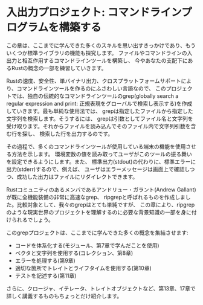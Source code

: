 # 入出力プロジェクト: コマンドラインプログラムを構築する
この章は、ここまでに学んできた多くのスキルを思い出すきっかけであり、もういくつか標準ライブラリの機能も探究します。 ファイルやコマンドラインの入出力と相互作用するコマンドラインツールを構築し、 今やあなたの支配下にあるRustの概念の一部を練習していきます。

Rustの速度、安全性、単バイナリ出力、クロスプラットフォームサポートにより、コマンドラインツールを作るのにふさわしい言語なので、 このプロジェクトでは、独自の伝統的なコマンドラインツールのgrep(globally search a regular expression and print: 正規表現をグローバルで検索し表示する)を作成していきます。最も単純な使用法では、 grepは指定したファイルから指定した文字列を検索します。そうするには、 grepは引数としてファイル名と文字列を受け取ります。それからファイルを読み込んでそのファイル内で文字列引数を含む行を探し、 検索した行を出力するのです。

その過程で、多くのコマンドラインツールが使用している端末の機能を使用させる方法を示します。 環境変数の値を読み取ってユーザがこのツールの振る舞いを設定できるようにします。また、 標準出力(stdout)の代わりに、標準エラーに出力(stderr)するので、例えば、 ユーザはエラーメッセージは画面上で確認しつつ、成功した出力はファイルにリダイレクトできます。

Rustコミュニティのあるメンバであるアンドリュー・ガラント(Andrew Gallant)が既に全機能装備の非常に高速なgrep、 ripgrepと呼ばれるものを作成しました。比較対象として、我々のgrepはとても単純ですが、 この章により、ripgrepのような現実世界のプロジェクトを理解するのに必要な背景知識の一部を身に付けられるでしょう。

このgrepプロジェクトは、ここまでに学んできた多くの概念を集結させます:

- コードを体系化する(モジュール、第7章で学んだことを使用)
- ベクタと文字列を使用する(コレクション、第8章)
- エラーを処理する(第9章)
- 適切な箇所でトレイトとライフタイムを使用する(第10章)
- テストを記述する(第11章)

さらに、クロージャ、イテレータ、トレイトオブジェクトなど、第13章、17章で詳しく講義するものもちょっとだけ紹介します。